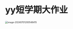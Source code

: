# yy短学期大作业

<img src="C:\Users\23828\AppData\Roaming\Typora\typora-user-images\image-20240701200548415.png" alt="image-20240701200548415" style="zoom:50%;" />